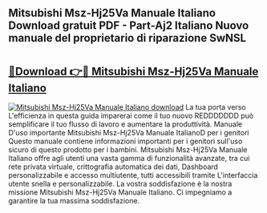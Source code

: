 ## Mitsubishi Msz-Hj25Va Manuale Italiano Download gratuit PDF - Part-Aj2 Italiano Nuovo manuale del proprietario di riparazione SwNSL

# <h2><a href="http://dfe99r.blite.top/?on=Mitsubishi+Msz-Hj25Va+Manuale+Italiano">🔗Download 👉🔴 Mitsubishi Msz-Hj25Va Manuale Italiano</a></h2>

[![Mitsubishi Msz-Hj25Va Manuale Italiano download](https://i.imgur.com/lujVjoI.png)](http://dfe99r.blite.top/?on=Mitsubishi+Msz-Hj25Va+Manuale+Italiano)
La tua porta verso L'efficienza in questa guida imparerai come il tuo nuovo REDDDDDDD può semplificare il tuo flusso di lavoro e aumentare la produttività. Manuale D'uso importante Mitsubishi Msz-Hj25Va Manuale ItalianoD per i genitori Questo manuale contiene informazioni importanti per i genitori sull'uso sicuro di questo prodotto per i bambini. Mitsubishi Msz-Hj25Va Manuale Italiano offre agli utenti una vasta gamma di funzionalità avanzate, tra cui rete privata virtuale, crittografia automatica dei dati, Dashboard personalizzabile e accesso multiutente, tutti accessibili tramite L'interfaccia utente snella e personalizzabile. La vostra soddisfazione è la nostra missione Mitsubishi Msz-Hj25Va Manuale Italiano. Ci impegniamo a garantire la tua massima soddisfazione.

